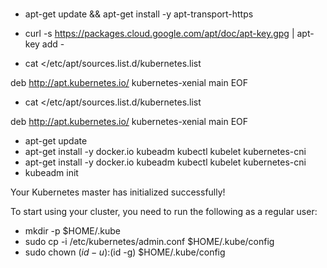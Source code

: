 #

- apt-get update && apt-get install -y apt-transport-https
- curl -s https://packages.cloud.google.com/apt/doc/apt-key.gpg | apt-key add -

- cat </etc/apt/sources.list.d/kubernetes.list

deb http://apt.kubernetes.io/ kubernetes-xenial main
EOF

- cat </etc/apt/sources.list.d/kubernetes.list

deb http://apt.kubernetes.io/ kubernetes-xenial main
EOF

- apt-get update
- apt-get install -y docker.io kubeadm kubectl kubelet kubernetes-cni
- apt-get install -y docker.io kubeadm kubectl kubelet kubernetes-cni
- kubeadm init                                          

Your Kubernetes master has initialized successfully!

To start using your cluster, you need to run the following as a regular user:

- mkdir -p $HOME/.kube
-  sudo cp -i /etc/kubernetes/admin.conf $HOME/.kube/config
-  sudo chown $(id -u):$(id -g) $HOME/.kube/config
